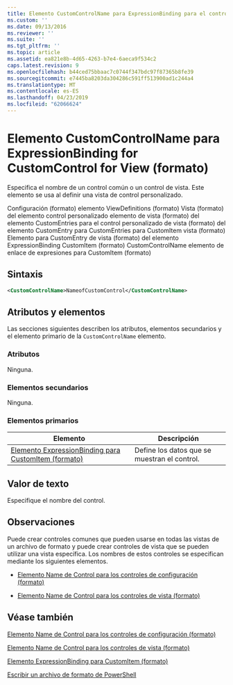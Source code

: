 ```yaml
---
title: Elemento CustomControlName para ExpressionBinding para el control personalizado para la vista (formato) | Microsoft Docs
ms.custom: ''
ms.date: 09/13/2016
ms.reviewer: ''
ms.suite: ''
ms.tgt_pltfrm: ''
ms.topic: article
ms.assetid: ea821e8b-4d65-4263-b7e4-6aeca9f534c2
caps.latest.revision: 9
ms.openlocfilehash: b44ced75bbaac7c0744f347bdc97f87365b8fe39
ms.sourcegitcommit: e7445ba8203da304286c591ff513900ad1c244a4
ms.translationtype: MT
ms.contentlocale: es-ES
ms.lasthandoff: 04/23/2019
ms.locfileid: "62066624"
---
```

# <a name="customcontrolname-element-for-expressionbinding-for-customcontrol-for-view-format"></a>Elemento CustomControlName para ExpressionBinding for CustomControl for View (formato)

Especifica el nombre de un control común o un control de vista. Este elemento se usa al definir una vista de control personalizado.

Configuración (formato) elemento ViewDefinitions (formato) Vista (formato) del elemento control personalizado elemento de vista (formato) del elemento CustomEntries para el control personalizado de vista (formato) del elemento CustomEntry para CustomEntries para CustomItem vista (formato) Elemento para CustomEntry de vista (formato) del elemento ExpressionBinding CustomItem (formato) CustomControlName elemento de enlace de expresiones para CustomItem (formato)

## <a name="syntax"></a>Sintaxis

```xml
<CustomControlName>NameofCustomControl</CustomControlName>
```

## <a name="attributes-and-elements"></a>Atributos y elementos

Las secciones siguientes describen los atributos, elementos secundarios y el elemento primario de la `CustomControlName` elemento.

### <a name="attributes"></a>Atributos

Ninguna.

### <a name="child-elements"></a>Elementos secundarios

Ninguna.

### <a name="parent-elements"></a>Elementos primarios

|Elemento|Descripción|
|-------------|-----------------|
|[Elemento ExpressionBinding para CustomItem (formato)](./expressionbinding-element-for-customitem-for-controls-for-configuration-format.md)|Define los datos que se muestran el control.|

## <a name="text-value"></a>Valor de texto

Especifique el nombre del control.

## <a name="remarks"></a>Observaciones

Puede crear controles comunes que pueden usarse en todas las vistas de un archivo de formato y puede crear controles de vista que se pueden utilizar una vista específica. Los nombres de estos controles se especifican mediante los siguientes elementos.

- [Elemento Name de Control para los controles de configuración (formato)](./name-element-for-control-for-controls-for-configuration-format.md)

- [Elemento Name de Control para los controles de vista (formato)](./name-element-for-control-for-controls-for-view-format.md)

## <a name="see-also"></a>Véase también

[Elemento Name de Control para los controles de configuración (formato)](./name-element-for-control-for-controls-for-configuration-format.md)

[Elemento Name de Control para los controles de vista (formato)](./name-element-for-control-for-controls-for-view-format.md)

[Elemento ExpressionBinding para CustomItem (formato)](./expressionbinding-element-for-customitem-for-controls-for-configuration-format.md)

[Escribir un archivo de formato de PowerShell](./writing-a-powershell-formatting-file.md)
